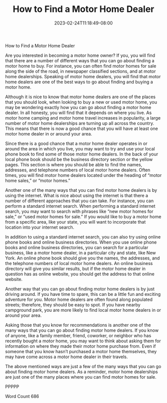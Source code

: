 ﻿---
title: "How to Find a Motor Home Dealer"
date: 2023-02-24T11:18:49-08:00
description: "TXT Tips for Web Success"
featured_image: "/images/TXT.jpg"
tags: ["TXT"]
---

How to Find a Motor Home Dealer

Are you interested in becoming a motor home owner?  If you, you will find that there are a number of different ways that you can go about finding a motor home to buy.  For instance, you can often find motor homes for sale along the side of the road, in newspaper classified sections, and at motor home dealerships. Speaking of motor home dealers, you will find that motor home dealers are one of the best ways to go about finding and buying a motor home.

Although it is nice to know that motor home dealers are one of the places that you should look, when looking to buy a new or used motor home, you may be wondering exactly how you can go about finding a motor home dealer.  In all honesty, you will find that it depends on where you live.  As motor home camping and motor home travel increases in popularity, a large number of motor home dealerships are turning up all across the country.  This means that there is now a good chance that you will have at least one motor home dealer in or around your area.

Since there is a good chance that a motor home dealer operates in or around the area in which you live, you may want to try and use your local phone book to find some of those motor home dealers. In the back of your local phone book should be the business directory section or the yellow pages.  This section is where you should be able to find the names, addresses, and telephone numbers of local motor home dealers.  Often times, you will find motor home dealers located under the heading of “motor home sales,” or “motor homes.”

Another one of the many ways that you can find motor home dealers is by using the internet. What is nice about using the internet is that there a number of different approaches that you can take. For instance, you can perform a standard internet search. When performing a standard internet search, you may want to search with phrases like “new motor homes for sale,” or “used motor homes for sale.”  If you would like to buy a motor home from a specific area, like your state, you will want to incorporate that location into your internet search.

In addition to using a standard internet search, you can also try using online phone books and online business directories.  When you use online phone books and online business directories, you can search for a particular business, like a motor home dealer, in a particular city and state, like New York.  An online phone book should give you the names, the addresses, and the telephone numbers of local motor home dealers.  An online business directory will give you similar results, but if the motor home dealer in question has as online website, you should get the address to that online website.

Another way that you can go about finding motor home dealers is by just driving around.  If you have time to spare, this can be a little fun and exciting adventure for you.  Motor home dealers are often found along populated streets; therefore, they should be easy to spot.  If you have nearby campground park, you are more likely to find local motor home dealers in or around your area.

Asking those that you know for recommendations is another one of the many ways that you can go about finding motor home dealers.  If you know of anyone, like a family member, friend, coworker, or neighbor who has recently bought a motor home, you may want to think about asking them for information on where they made their motor home purchase from. Even if someone that you know hasn’t purchased a motor home themselves, they may have come across a motor home dealer in their travels.

The above mentioned ways are just a few of the many ways that you can go about finding motor home dealers.  As a reminder, motor home dealerships are just one of the many places where you can find motor homes for sale.

PPPPP

Word Count 686

